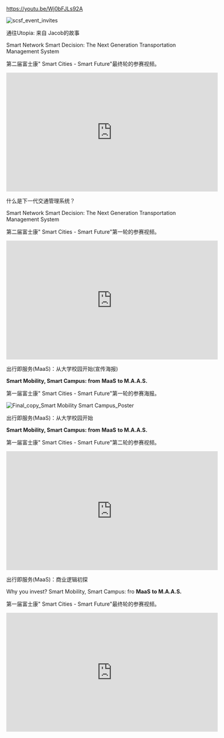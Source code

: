 https://youtu.be/Wj0bFJLs92A





![scsf_event_invite](https://tva1.sinaimg.cn/large/006tNbRwgy1g9r9kjbizvj30ik0qeb29.jpg)s

通往Utopia: 来自 Jacob的故事

Smart Network Smart Decision:  The Next Generation Transportation Management System

第二届富士康" Smart Cities - Smart Future"最终轮的参赛视频。

<iframe width="560" height="315" src="https://www.youtube.com/embed/Wj0bFJLs92A" frameborder="0" allow="accelerometer; autoplay; encrypted-media; gyroscope; picture-in-picture" allowfullscreen></iframe>

什么是下一代交通管理系统？

Smart Network Smart Decision:  The Next Generation Transportation Management System

第二届富士康" Smart Cities - Smart Future"第一轮的参赛视频。

<iframe width="560" height="315" src="https://www.youtube.com/embed/nPvXsPaArTU" frameborder="0" allow="accelerometer; autoplay; encrypted-media; gyroscope; picture-in-picture" allowfullscreen></iframe>

出行即服务(MaaS)：从大学校园开始(宣传海报)

**Smart Mobility, Smart Campus: from** **MaaS** **to M.A.A.S.**

第一届富士康" Smart Cities - Smart Future"第一轮的参赛海报。

![Final_copy_Smart Mobility Smart Campus_Poster](https://tva1.sinaimg.cn/large/006tNbRwgy1g9qdq9basbj310o0u04qs.jpg)



出行即服务(MaaS)：从大学校园开始

**Smart Mobility, Smart Campus: from** **MaaS** **to M.A.A.S.**

第一届富士康" Smart Cities - Smart Future"第二轮的参赛视频。

<iframe width="560" height="315" src="https://www.youtube.com/embed/qH-5EphRkzE" frameborder="0" allow="accelerometer; autoplay; encrypted-media; gyroscope; picture-in-picture" allowfullscreen></iframe>

出行即服务(MaaS)：商业逻辑初探

Why you invest?  Smart Mobility, Smart Campus: fro  **MaaS** **to M.A.A.S.** 

第一届富士康" Smart Cities - Smart Future"最终轮的参赛视频。

<iframe width="560" height="315" src="https://www.youtube.com/embed/NCHGXv8FDII" frameborder="0" allow="accelerometer; autoplay; encrypted-media; gyroscope; picture-in-picture" allowfullscreen></iframe> 
